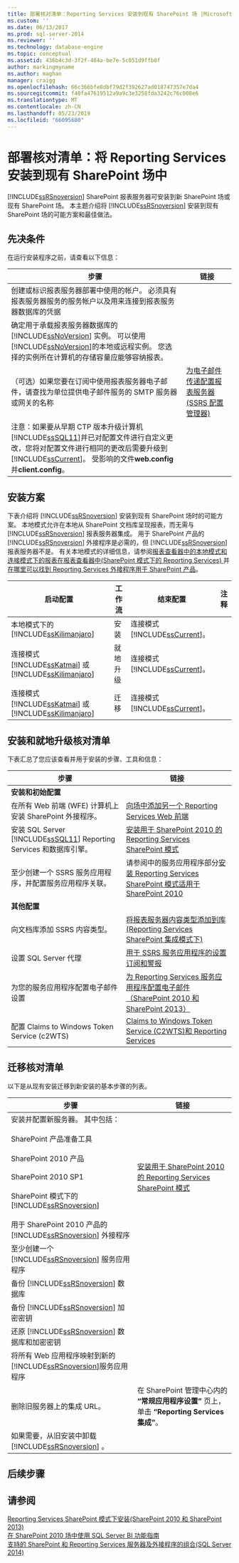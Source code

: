 ```yaml
---
title: 部署核对清单：Reporting Services 安装到现有 SharePoint 场 |Microsoft Docs
ms.custom: ''
ms.date: 06/13/2017
ms.prod: sql-server-2014
ms.reviewer: ''
ms.technology: database-engine
ms.topic: conceptual
ms.assetid: 436b4c3d-3f2f-464a-be7e-5c051d9ffb8f
author: markingmyname
ms.author: maghan
manager: craigg
ms.openlocfilehash: 66c366bfe8dbf79d2f392627ad018747357e7da4
ms.sourcegitcommit: f40fa47619512a9a9c3e3258fda3242c76c008e6
ms.translationtype: MT
ms.contentlocale: zh-CN
ms.lasthandoff: 05/23/2019
ms.locfileid: "66095680"
---
```

# <a name="deployment-checklist-install-reporting-services-into-an-existing-sharepoint-farm"></a>部署核对清单：将 Reporting Services 安装到现有 SharePoint 场中
  [!INCLUDE[ssRSnoversion](../../includes/ssrsnoversion-md.md)] SharePoint 报表服务器可安装到新 SharePoint 场或现有 SharePoint 场。 本主题介绍将 [!INCLUDE[ssRSnoversion](../../includes/ssrsnoversion-md.md)] 安装到现有 SharePoint 场的可能方案和最佳做法。  
  
## <a name="prerequisites"></a>先决条件  
 在运行安装程序之前，请查看以下信息：  
  
|步骤|链接|  
|----------|----------|  
|创建或标识报表服务器部署中使用的帐户。 必须具有报表服务器服务的服务帐户以及用来连接到报表服务器数据库的凭据||  
|确定用于承载报表服务器数据库的 [!INCLUDE[ssNoVersion](../../includes/ssnoversion-md.md)] 实例。 可以使用 [!INCLUDE[ssNoVersion](../../includes/ssnoversion-md.md)]的本地或远程实例。 您选择的实例所在计算机的存储容量应能够容纳报表。||  
|（可选）如果您要在订阅中使用报表服务器电子邮件，请查找为单位提供电子邮件服务的 SMTP 服务器或网关的名称|[为电子邮件传递配置报表服务器&#40;SSRS 配置管理器&#41;](../../../2014/sql-server/install/configure-a-report-server-for-e-mail-delivery-ssrs-configuration-manager.md)|  
|注意：如果要从早期 CTP 版本升级计算机[!INCLUDE[ssSQL11](../../includes/sssql11-md.md)]并已对配置文件进行自定义更改，您将对配置文件进行相同的更改后需要升级到[!INCLUDE[ssCurrent](../../includes/sscurrent-md.md)]。 受影响的文件**web.config**并**client.config**。||  
  
## <a name="installation-scenarios"></a>安装方案  
 下表介绍将 [!INCLUDE[ssRSnoversion](../../includes/ssrsnoversion-md.md)] 安装到现有 SharePoint 场时的可能方案。 本地模式允许在本地从 SharePoint 文档库呈现报表，而无需与 [!INCLUDE[ssRSnoversion](../../includes/ssrsnoversion-md.md)] 报表服务器集成。 用于 SharePoint 产品的 [!INCLUDE[ssRSnoversion](../../includes/ssrsnoversion-md.md)] 外接程序是必需的，但 [!INCLUDE[ssRSnoversion](../../includes/ssrsnoversion-md.md)] 报表服务器不是。 有关本地模式的详细信息，请参阅[报表查看器中的本地模式和连接模式下的报表在报表查看器中&#40;SharePoint 模式下的 Reporting Services&#41; ](../../../2014/reporting-services/local-vs-connected-mode-report-viewer-reporting-services-sharepoint-mode.md)并[在哪里可以找到 Reporting Services 外接程序用于 SharePoint 产品](../../reporting-services/install-windows/where-to-find-the-reporting-services-add-in-for-sharepoint-products.md)。  
  
|启动配置|工作流|结束配置|注释|  
|----------------------------|--------------|--------------------------|--------------|  
|本地模式下的 [!INCLUDE[ssKilimanjaro](../../includes/sskilimanjaro-md.md)]|安装|连接模式 [!INCLUDE[ssCurrent](../../includes/sscurrent-md.md)]。||  
|连接模式 [!INCLUDE[ssKatmai](../../includes/sskatmai-md.md)] 或 [!INCLUDE[ssKilimanjaro](../../includes/sskilimanjaro-md.md)]|就地升级|连接模式 [!INCLUDE[ssCurrent](../../includes/sscurrent-md.md)]。||  
|连接模式 [!INCLUDE[ssKatmai](../../includes/sskatmai-md.md)] 或 [!INCLUDE[ssKilimanjaro](../../includes/sskilimanjaro-md.md)]|迁移|连接模式 [!INCLUDE[ssCurrent](../../includes/sscurrent-md.md)]。||  
  
## <a name="installation-and-in-place-upgrade-checklist"></a>安装和就地升级核对清单  
 下表汇总了您应该查看并用于安装的步骤、工具和信息：  
  
|步骤|链接|  
|----------|----------|  
|**安装和初始配置**||  
|在所有 Web 前端 (WFE) 计算机上安装 SharePoint 外接程序。|[向场中添加另一个 Reporting Services Web 前端](../../reporting-services/install-windows/add-an-additional-reporting-services-web-front-end-to-a-farm.md)|  
|安装 SQL Server [!INCLUDE[ssSQL11](../../includes/sssql11-md.md)] Reporting Services 和数据库引擎。|[安装用于 SharePoint 2010 的 Reporting Services SharePoint 模式](../../../2014/sql-server/install/install-reporting-services-sharepoint-mode-for-sharepoint-2010.md)|  
|至少创建一个 SSRS 服务应用程序，并配置服务应用程序关联。|请参阅中的服务应用程序部分[安装 Reporting Services SharePoint 模式适用于 SharePoint 2010](../../../2014/sql-server/install/install-reporting-services-sharepoint-mode-for-sharepoint-2010.md)|  
|**其他配置**||  
|向文档库添加 SSRS 内容类型。|[将报表服务器内容类型添加到库&#40;Reporting Services SharePoint 集成模式下&#41;](../../../2014/reporting-services/add-reporting-services-content-types-to-a-sharepoint-library.md)|  
|设置 SQL Server 代理|[用于 SSRS 服务应用程序的设置订阅和警报](../../reporting-services/install-windows/provision-subscriptions-and-alerts-for-ssrs-service-applications.md)|  
|为您的服务应用程序配置电子邮件设置|[为 Reporting Services 服务应用程序配置电子邮件（SharePoint 2010 和 SharePoint 2013）](../../reporting-services/install-windows/configure-e-mail-for-a-reporting-services-service-application.md)|  
|配置 Claims to Windows Token Service (c2WTS)|[Claims to Windows Token Service &#40;C2WTS&#41;和 Reporting Services](../../../2014/sql-server/install/claims-to-windows-token-service-c2wts-and-reporting-services.md)|  
  
## <a name="migration-checklist"></a>迁移核对清单  
 以下是从现有安装迁移到新安装的基本步骤的列表。  
  
|步骤|链接|  
|----------|----------|  
|安装并配置新服务器。 其中包括：<br /><br /> SharePoint 产品准备工具<br /><br /> SharePoint 2010 产品<br /><br /> SharePoint 2010 SP1<br /><br /> SharePoint 模式下的 [!INCLUDE[ssRSnoversion](../../includes/ssrsnoversion-md.md)]<br /><br /> 用于 SharePoint 2010 产品的 [!INCLUDE[ssRSnoversion](../../includes/ssrsnoversion-md.md)] 外接程序|[安装用于 SharePoint 2010 的 Reporting Services SharePoint 模式](../../../2014/sql-server/install/install-reporting-services-sharepoint-mode-for-sharepoint-2010.md)|  
|至少创建一个 [!INCLUDE[ssRSnoversion](../../includes/ssrsnoversion-md.md)] 服务应用程序||  
|备份 [!INCLUDE[ssRSnoversion](../../includes/ssrsnoversion-md.md)] 数据库||  
|备份 [!INCLUDE[ssRSnoversion](../../includes/ssrsnoversion-md.md)] 加密密钥||  
|还原 [!INCLUDE[ssRSnoversion](../../includes/ssrsnoversion-md.md)] 数据库和加密密钥||  
|将所有 Web 应用程序映射到新的 [!INCLUDE[ssRSnoversion](../../includes/ssrsnoversion-md.md)]服务应用程序| |  
|删除旧服务器上的集成 URL。|在 SharePoint 管理中心内的 **“常规应用程序设置”** 页上，单击 **“Reporting Services 集成”**。|  
|如果需要，从旧安装中卸载 [!INCLUDE[ssRSnoversion](../../includes/ssrsnoversion-md.md)] 。||  
  
## <a name="next-steps"></a>后续步骤  
  
## <a name="see-also"></a>请参阅  
 [Reporting Services SharePoint 模式下安装&#40;SharePoint 2010 和 SharePoint 2013&#41;](../../reporting-services/install-windows/install-reporting-services-sharepoint-mode.md)   
 [在 SharePoint 2010 场中使用 SQL Server BI 功能指南](../../../2014/sql-server/install/guidance-for-using-sql-server-bi-features-in-a-sharepoint-2010-farm.md)   
 [支持的 SharePoint 和 Reporting Services 服务器及外接程序的组合&#40;SQL Server 2014&#41;](../../reporting-services/install-windows/supported-combinations-of-sharepoint-and-reporting-services-server.md)  
  
  
